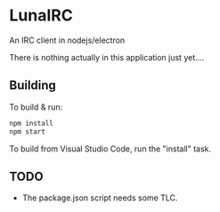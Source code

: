 # LunaIRC
An IRC client in nodejs/electron


There is nothing actually in this application just yet....

## Building
To build & run:

```bash
npm install
npm start
```

To build from Visual Studio Code, run the "install" task.

## TODO
* The package.json script needs some TLC.
